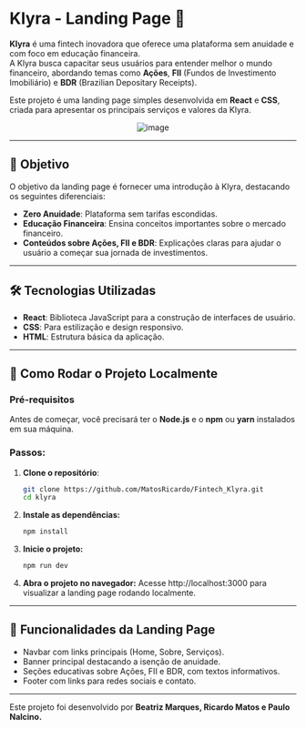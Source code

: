 # Klyra - Landing Page 🚀  
**Klyra** é uma fintech inovadora que oferece uma plataforma sem anuidade e com foco em educação financeira.  
A Klyra busca capacitar seus usuários para entender melhor o mundo financeiro, abordando temas como **Ações**, **FII** (Fundos de Investimento Imobiliário) e **BDR** (Brazilian Depositary Receipts).  

Este projeto é uma landing page simples desenvolvida em **React** e **CSS**, criada para apresentar os principais serviços e valores da Klyra.  

<div align="center">
  <img src="https://github.com/user-attachments/assets/f0a88cc3-2b83-406a-b39a-5b5a2a48d02b" alt="image">
</div>


---

## 🎯 Objetivo  
O objetivo da landing page é fornecer uma introdução à Klyra, destacando os seguintes diferenciais:  
- **Zero Anuidade**: Plataforma sem tarifas escondidas.  
- **Educação Financeira**: Ensina conceitos importantes sobre o mercado financeiro.  
- **Conteúdos sobre Ações, FII e BDR**: Explicações claras para ajudar o usuário a começar sua jornada de investimentos.  

---

## 🛠️ Tecnologias Utilizadas  
- **React**: Biblioteca JavaScript para a construção de interfaces de usuário.  
- **CSS**: Para estilização e design responsivo.  
- **HTML**: Estrutura básica da aplicação.  

---

## 🚀 Como Rodar o Projeto Localmente  

### Pré-requisitos  
Antes de começar, você precisará ter o **Node.js** e o **npm** ou **yarn** instalados em sua máquina.  

### Passos:  

1. **Clone o repositório**:  
   ```bash  
   git clone https://github.com/MatosRicardo/Fintech_Klyra.git
   cd klyra
2. **Instale as dependências:**
   ```bash
   npm install
3. **Inicie o projeto:**
   ```bash
   npm run dev
4. **Abra o projeto no navegador:**
   Acesse http://localhost:3000 para visualizar a landing page rodando localmente.

---

## 🌟 Funcionalidades da Landing Page
- Navbar com links principais (Home, Sobre, Serviços).
- Banner principal destacando a isenção de anuidade.
- Seções educativas sobre Ações, FII e BDR, com textos informativos.
- Footer com links para redes sociais e contato.

---
Este projeto foi desenvolvido por **Beatriz Marques, Ricardo Matos e Paulo Nalcino.**
